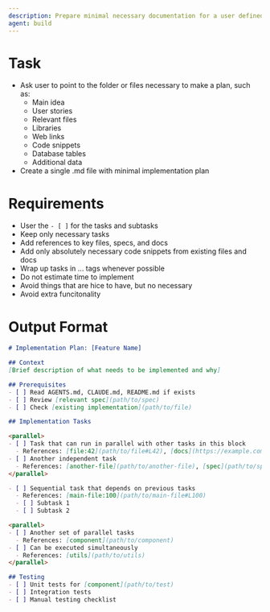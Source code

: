 ```yaml
---
description: Prepare minimal necessary documentation for a user defined feature
agent: build
---
```


# Task
- Ask user to point to the folder or files necessary to make a plan, such as:
  - Main idea
  - User stories
  - Relevant files
  - Libraries
  - Web links
  - Code snippets
  - Database tables
  - Additional data
- Create a single .md file with minimal implementation plan

# Requirements
   - User the `- [ ]` for the tasks and subtasks
   - Keep only necessary tasks
   - Add references to key files, specs, and docs
   - Add only absolutely necessary code snippets from existing files and docs
   - Wrap up tasks in <parallel>...</parallel> tags whenever possible
   - Do not estimate time to implement
   - Avoid things that are hice to have, but no necessary
   - Avoid extra funcitonality

# Output Format
```markdown
# Implementation Plan: [Feature Name]

## Context
[Brief description of what needs to be implemented and why]

## Prerequisites
- [ ] Read AGENTS.md, CLAUDE.md, README.md if exists
- [ ] Review [relevant spec](path/to/spec)
- [ ] Check [existing implementation](path/to/file)

## Implementation Tasks

<parallel>
- [ ] Task that can run in parallel with other tasks in this block
  - References: [file:42](path/to/file#L42), [docs](https://example.com/docs)
- [ ] Another independent task
  - References: [another-file](path/to/another-file), [spec](path/to/spec.md)
</parallel>

- [ ] Sequential task that depends on previous tasks
  - References: [main-file:100](path/to/main-file#L100)
  - [ ] Subtask 1
  - [ ] Subtask 2

<parallel>
- [ ] Another set of parallel tasks
  - References: [component](path/to/component)
- [ ] Can be executed simultaneously
  - References: [utils](path/to/utils)
</parallel>

## Testing
- [ ] Unit tests for [component](path/to/test)
- [ ] Integration tests
- [ ] Manual testing checklist
```